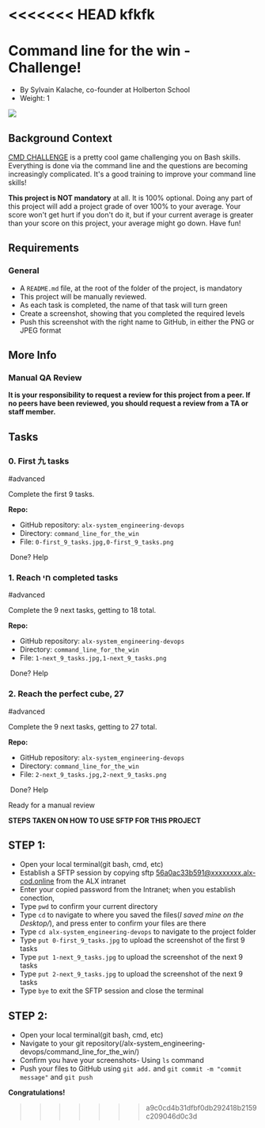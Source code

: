 <<<<<<< HEAD
kfkfk
=======
Command line for the win - Challenge!
========================

-   By Sylvain Kalache, co-founder at Holberton School
-   Weight: 1

![](https://s3.amazonaws.com/intranet-projects-files/holbertonschool-sysadmin_devops/324/06AChAO.png)

Background Context
------------------

[CMD CHALLENGE](https://alx-intranet.hbtn.io/rltoken/a83_NOBEtXgFr1Yqej0HYA "CMD CHALLENGE") is a pretty cool game challenging you on Bash skills. Everything is done via the command line and the questions are becoming increasingly complicated. It's a good training to improve your command line skills!

**This project is NOT mandatory** at all. It is 100% optional. Doing any part of this project will add a project grade of over 100% to your average. Your score won't get hurt if you don't do it, but if your current average is greater than your score on this project, your average might go down. Have fun!

Requirements
------------

### General

-   A `README.md` file, at the root of the folder of the project, is mandatory
-   This project will be manually reviewed.
-   As each task is completed, the name of that task will turn green
-   Create a screenshot, showing that you completed the required levels
-   Push this screenshot with the right name to GitHub, in either the PNG or JPEG format

More Info
---------

### Manual QA Review

**It is your responsibility to request a review for this project from a peer. If no peers have been reviewed, you should request a review from a TA or staff member.**

Tasks
-----

### 0\. First 九 tasks

#advanced

Complete the first 9 tasks.

**Repo:**

-   GitHub repository: `alx-system_engineering-devops`
-   Directory: `command_line_for_the_win`
-   File: `0-first_9_tasks.jpg,0-first_9_tasks.png`

 Done? Help

### 1\. Reach חי completed tasks

#advanced

Complete the 9 next tasks, getting to 18 total.

**Repo:**

-   GitHub repository: `alx-system_engineering-devops`
-   Directory: `command_line_for_the_win`
-   File: `1-next_9_tasks.jpg,1-next_9_tasks.png`

 Done? Help

### 2\. Reach the perfect cube, 27

#advanced

Complete the 9 next tasks, getting to 27 total.

**Repo:**

-   GitHub repository: `alx-system_engineering-devops`
-   Directory: `command_line_for_the_win`
-   File: `2-next_9_tasks.jpg,2-next_9_tasks.png`

 Done? Help

Ready for a manual review

**STEPS TAKEN ON HOW TO USE SFTP FOR THIS PROJECT**

## STEP 1:

-   Open your local terminal(git bash, cmd, etc)
-   Establish a SFTP session by copying sftp 56a0ac33b591@xxxxxxxx.alx-cod.online from the ALX intranet
-   Enter your copied password from the Intranet; when you establish conection,
-   Type `pwd` to confirm your current directory
-   Type `cd` to navigate to where you saved the files(_I saved mine on the Desktop/_), and press enter to confirm your files are there
-   Type `cd alx-system_engineering-devops` to navigate to the project folder
-   Type `put 0-first_9_tasks.jpg` to upload the screenshot of the first 9 tasks
-   Type `put 1-next_9_tasks.jpg` to upload the screenshot of the next 9 tasks
-   Type `put 2-next_9_tasks.jpg` to upload the screenshot of the next 9 tasks
-   Type `bye` to exit the SFTP session and close the terminal

## STEP 2:

-   Open your local terminal(git bash, cmd, etc)
-   Navigate to your git repository(/alx-system_engineering-devops/command_line_for_the_win/)
-   Confirm you have your screenshots- Using `ls` command
-   Push your files to GitHub using `git add.` and `git commit -m "commit message"` and `git push`

**Congratulations!**
>>>>>>> a9c0cd4b31dfbf0db292418b2159c209046d0c3d
